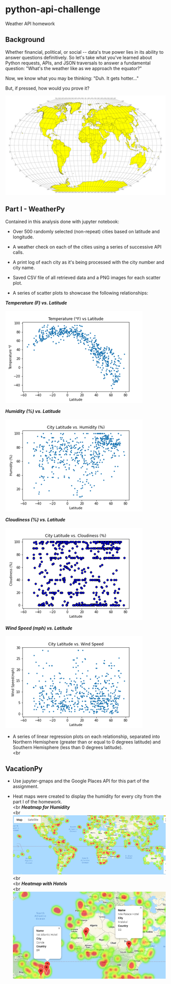 # python-api-challenge
Weather API homework

## Background
Whether financial, political, or social -- data's true power lies in its ability to answer questions definitively. So let's take what you've learned about Python requests, APIs, and JSON traversals to answer a fundamental question: "What's the weather like as we approach the equator?"

Now, we know what you may be thinking: "Duh. It gets hotter..."

But, if pressed, how would you prove it?

![Summary](https://github.com/KGore12/python-api-challenge/blob/main/images/equatorsign.png)


## Part I - WeatherPy
Contained in this analysis done with jupyter notebook: 

* Over 500 randomly selected (non-repeat) cities based on latitude and longitude.

* A weather check on each of the cities using a series of successive API calls.

* A print log of each city as it's being processed with the city number and city name.

* Saved CSV file of all retrieved data and a PNG images for each scatter plot.

* A series of scatter plots to showcase the following relationships:

**_Temperature (F) vs. Latitude_**
<br><br>
![Summary](https://github.com/KGore12/python-api-challenge/blob/main/images/Temperature_vs_Latitude.png)
 
**_Humidity (%) vs. Latitude_**
 <br><br>
![Summary](https://github.com/KGore12/python-api-challenge/blob/main/images/Latitude_vs_Humidity.png)
      
**_Cloudiness (%) vs. Latitude_**
 <br><br>
![Summary](https://github.com/KGore12/python-api-challenge/blob/main/images/Latitude_vs_Cloudiness.png)
      
**_Wind Speed (mph) vs. Latitude_**
 <br><br>
![Summary](https://github.com/KGore12/python-api-challenge/blob/main/images/Latitude_vs_WindSpeed.png)

*  A series of linear regression plots on each relationship, separated into Northern Hemisphere (greater than or equal to 0 degrees latitude) and Southern Hemisphere (less than 0 degrees latitude).
 <br><br
## VacationPy
 * Use jupyter-gmaps and the Google Places API for this part of the assignment.
 
 * Heat maps were created to display the humidity for every city from the part I of the homework.
 <br><br
 **_Heatmap for Humidity_**
  <br><br
![Summary](https://github.com/KGore12/python-api-challenge/blob/main/images/heatmap1.png)
  <br><br
    <br><br
 **_Heatmap with Hotels_**
  <br><br
![Summary](https://github.com/KGore12/python-api-challenge/blob/main/images/heatmap3.png)
